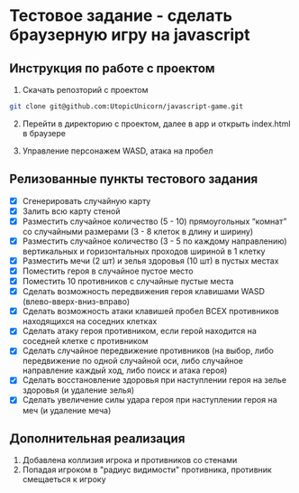 # Тестовое задание - сделать браузерную игру на javascript

## Инструкция по работе с проектом

1. Скачать репозторий с проектом
```bash
git clone git@github.com:UtopicUnicorn/javascript-game.git
```
2. Перейти в директорию с проектом, далее в app и открыть index.html в браузере

3. Управление персонажем WASD, атака на пробел

## Релизованные пункты тестового задания

- [x] Сгенерировать случайную карту
- [x] Залить всю карту стеной
- [x] Разместить случайное количество (5 - 10) прямоугольных “комнат” со случайными размерами (3 - 8 клеток в длину и ширину)
- [x] Разместить случайное количество (3 - 5 по каждому направлению) вертикальных и горизонтальных проходов шириной в 1 клетку
- [x] Разместить мечи (2 шт) и зелья здоровья (10 шт) в пустых местах
- [x] Поместить героя в случайное пустое место
- [x] Поместить 10 противников с случайные пустые места
- [x] Сделать возможность передвижения героя клавишами WASD (влево-вверх-вниз-вправо)
- [x] Сделать возможность атаки клавишей пробел ВСЕХ противников находящихся на соседних клетках
- [x] Сделать атаку героя противником, если герой находится на соседней клетке с противником
- [x] Сделать случайное передвижение противников (на выбор, либо передвижение по одной случайной оси, либо случайное направление каждый ход, либо поиск и атака героя)
- [x] Сделать восстановление здоровья при наступлении героя на зелье здоровья (и удаление зелья)
- [x] Сделать увеличение силы удара героя при наступлении героя на меч (и удаление меча)

## Дополнительная реализация
1. Добавлена коллизия игрока и противников со стенами
2. Попадая игроком в "радиус видимости" противника, противник смещаеться к игроку 
